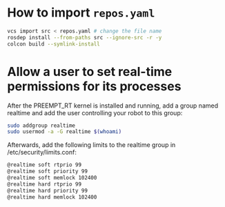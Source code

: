 
# How to import `repos.yaml`

```bash
vcs import src < repos.yaml # change the file name
rosdep install --from-paths src --ignore-src -r -y
colcon build --symlink-install
```

# Allow a user to set real-time permissions for its processes

After the PREEMPT_RT kernel is installed and running, add a group named realtime and add the user controlling your robot to this group:
```bash
sudo addgroup realtime
sudo usermod -a -G realtime $(whoami)
```

Afterwards, add the following limits to the realtime group in /etc/security/limits.conf:
```bash
@realtime soft rtprio 99
@realtime soft priority 99
@realtime soft memlock 102400
@realtime hard rtprio 99
@realtime hard priority 99
@realtime hard memlock 102400
```
